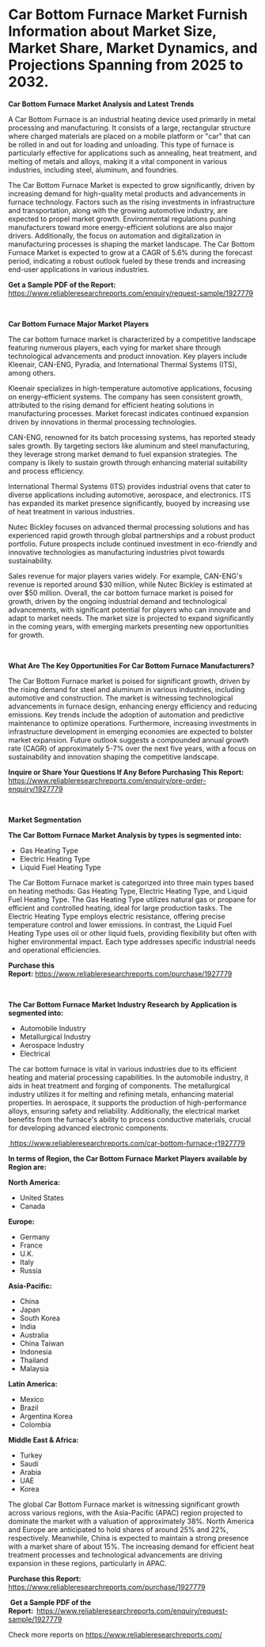 <p><h1>Car Bottom Furnace Market Furnish Information about Market Size, Market Share, Market Dynamics, and Projections Spanning from 2025 to 2032.</h1></p><p><strong>Car Bottom Furnace Market Analysis and Latest Trends</strong></p>
<p><p>A Car Bottom Furnace is an industrial heating device used primarily in metal processing and manufacturing. It consists of a large, rectangular structure where charged materials are placed on a mobile platform or "car" that can be rolled in and out for loading and unloading. This type of furnace is particularly effective for applications such as annealing, heat treatment, and melting of metals and alloys, making it a vital component in various industries, including steel, aluminum, and foundries.</p><p>The Car Bottom Furnace Market is expected to grow significantly, driven by increasing demand for high-quality metal products and advancements in furnace technology. Factors such as the rising investments in infrastructure and transportation, along with the growing automotive industry, are expected to propel market growth. Environmental regulations pushing manufacturers toward more energy-efficient solutions are also major drivers. Additionally, the focus on automation and digitalization in manufacturing processes is shaping the market landscape. The Car Bottom Furnace Market is expected to grow at a CAGR of 5.6% during the forecast period, indicating a robust outlook fueled by these trends and increasing end-user applications in various industries.</p></p>
<p><strong>Get a Sample PDF of the Report:&nbsp;</strong> <a href="https://www.reliableresearchreports.com/enquiry/request-sample/1927779?utm_campaign=3557&utm_medium=2&utm_source=Github&utm_content=ia&utm_term=28032025&utm_id=car-bottom-furnace">https://www.reliableresearchreports.com/enquiry/request-sample/1927779</a></p>
<p>&nbsp;</p>
<p><strong>Car Bottom Furnace Major Market Players</strong></p>
<p><p>The car bottom furnace market is characterized by a competitive landscape featuring numerous players, each vying for market share through technological advancements and product innovation. Key players include Kleenair, CAN-ENG, Pyradia, and International Thermal Systems (ITS), among others.</p><p>Kleenair specializes in high-temperature automotive applications, focusing on energy-efficient systems. The company has seen consistent growth, attributed to the rising demand for efficient heating solutions in manufacturing processes. Market forecast indicates continued expansion driven by innovations in thermal processing technologies.</p><p>CAN-ENG, renowned for its batch processing systems, has reported steady sales growth. By targeting sectors like aluminum and steel manufacturing, they leverage strong market demand to fuel expansion strategies. The company is likely to sustain growth through enhancing material suitability and process efficiency.</p><p>International Thermal Systems (ITS) provides industrial ovens that cater to diverse applications including automotive, aerospace, and electronics. ITS has expanded its market presence significantly, buoyed by increasing use of heat treatment in various industries.</p><p>Nutec Bickley focuses on advanced thermal processing solutions and has experienced rapid growth through global partnerships and a robust product portfolio. Future prospects include continued investment in eco-friendly and innovative technologies as manufacturing industries pivot towards sustainability.</p><p>Sales revenue for major players varies widely. For example, CAN-ENG's revenue is reported around $30 million, while Nutec Bickley is estimated at over $50 million. Overall, the car bottom furnace market is poised for growth, driven by the ongoing industrial demand and technological advancements, with significant potential for players who can innovate and adapt to market needs. The market size is projected to expand significantly in the coming years, with emerging markets presenting new opportunities for growth.</p></p>
<p>&nbsp;</p>
<p><strong>What Are The Key Opportunities For Car Bottom Furnace Manufacturers?</strong></p>
<p><p>The Car Bottom Furnace market is poised for significant growth, driven by the rising demand for steel and aluminum in various industries, including automotive and construction. The market is witnessing technological advancements in furnace design, enhancing energy efficiency and reducing emissions. Key trends include the adoption of automation and predictive maintenance to optimize operations. Furthermore, increasing investments in infrastructure development in emerging economies are expected to bolster market expansion. Future outlook suggests a compounded annual growth rate (CAGR) of approximately 5-7% over the next five years, with a focus on sustainability and innovation shaping the competitive landscape.</p></p>
<p><strong>Inquire or Share Your Questions If Any Before Purchasing This Report:</strong> <a href="https://www.reliableresearchreports.com/enquiry/pre-order-enquiry/1927779?utm_campaign=3557&utm_medium=2&utm_source=Github&utm_content=ia&utm_term=28032025&utm_id=car-bottom-furnace">https://www.reliableresearchreports.com/enquiry/pre-order-enquiry/1927779</a></p>
<p>&nbsp;</p>
<p><strong>Market Segmentation</strong></p>
<p><strong>The Car Bottom Furnace Market Analysis by types is segmented into:</strong></p>
<p><ul><li>Gas Heating Type</li><li>Electric Heating Type</li><li>Liquid Fuel Heating Type</li></ul></p>
<p><p>The Car Bottom Furnace market is categorized into three main types based on heating methods: Gas Heating Type, Electric Heating Type, and Liquid Fuel Heating Type. The Gas Heating Type utilizes natural gas or propane for efficient and controlled heating, ideal for large production tasks. The Electric Heating Type employs electric resistance, offering precise temperature control and lower emissions. In contrast, the Liquid Fuel Heating Type uses oil or other liquid fuels, providing flexibility but often with higher environmental impact. Each type addresses specific industrial needs and operational efficiencies.</p></p>
<p><strong>Purchase this Report:&nbsp;</strong><a href="https://www.reliableresearchreports.com/purchase/1927779?utm_campaign=3557&utm_medium=2&utm_source=Github&utm_content=ia&utm_term=28032025&utm_id=car-bottom-furnace">https://www.reliableresearchreports.com/purchase/1927779</a></p>
<p>&nbsp;</p>
<p><strong>The Car Bottom Furnace Market Industry Research by Application is segmented into:</strong></p>
<p><ul><li>Automobile Industry</li><li>Metallurgical Industry</li><li>Aerospace Industry</li><li>Electrical</li></ul></p>
<p><p>The car bottom furnace is vital in various industries due to its efficient heating and material processing capabilities. In the automobile industry, it aids in heat treatment and forging of components. The metallurgical industry utilizes it for melting and refining metals, enhancing material properties. In aerospace, it supports the production of high-performance alloys, ensuring safety and reliability. Additionally, the electrical market benefits from the furnace's ability to process conductive materials, crucial for developing advanced electronic components.</p></p>
<p><a href="https://www.reliableresearchreports.com/car-bottom-furnace-r1927779?utm_campaign=3557&utm_medium=2&utm_source=Github&utm_content=ia&utm_term=28032025&utm_id=car-bottom-furnace">&nbsp;https://www.reliableresearchreports.com/car-bottom-furnace-r1927779</a></p>
<p><strong>In terms of Region, the Car Bottom Furnace Market Players available by Region are:</strong></p>
<p>
    <p> <strong> North America: </strong>
        <ul>
            <li>United States</li>
            <li>Canada</li>
        </ul>
        </p> 
    <p> <strong> Europe: </strong>
        <ul>
            <li>Germany</li>
            <li>France</li>
            <li>U.K.</li>
            <li>Italy</li>
            <li>Russia</li>
        </ul>
        </p> 
    <p> <strong> Asia-Pacific: </strong>
        <ul>
            <li>China</li>
            <li>Japan</li>
            <li>South Korea</li>
            <li>India</li>
            <li>Australia</li>
            <li>China Taiwan</li>
            <li>Indonesia</li>
            <li>Thailand</li>
            <li>Malaysia</li>
        </ul>
        </p> 
    <p> <strong> Latin America: </strong>
        <ul>
            <li>Mexico</li>
            <li>Brazil</li>
            <li>Argentina Korea</li>
            <li>Colombia</li>
        </ul>
        </p> 
    <p> <strong> Middle East & Africa: </strong>
        <ul>
            <li>Turkey</li>
            <li>Saudi</li>
            <li>Arabia</li>
            <li>UAE</li>
            <li>Korea</li>
        </ul>
    </p>
    </p>
<p><p>The global Car Bottom Furnace market is witnessing significant growth across various regions, with the Asia-Pacific (APAC) region projected to dominate the market with a valuation of approximately 38%. North America and Europe are anticipated to hold shares of around 25% and 22%, respectively. Meanwhile, China is expected to maintain a strong presence with a market share of about 15%. The increasing demand for efficient heat treatment processes and technological advancements are driving expansion in these regions, particularly in APAC.</p></p>
<p><strong>Purchase this Report: </strong><a href="https://www.reliableresearchreports.com/purchase/1927779?utm_campaign=3557&utm_medium=2&utm_source=Github&utm_content=ia&utm_term=28032025&utm_id=car-bottom-furnace">https://www.reliableresearchreports.com/purchase/1927779</a></p>
<p>&nbsp;<strong>Get a Sample PDF of the Report:&nbsp;&nbsp;</strong><a href="https://www.reliableresearchreports.com/enquiry/request-sample/1927779?utm_campaign=3557&utm_medium=2&utm_source=Github&utm_content=ia&utm_term=28032025&utm_id=car-bottom-furnace">https://www.reliableresearchreports.com/enquiry/request-sample/1927779</a></p>
<p><strong></strong></p>
<p>Check more reports on <a href="https://www.reliableresearchreports.com/?utm_campaign=3557&utm_medium=2&utm_source=Github&utm_content=ia&utm_term=28032025&utm_id=car-bottom-furnace">https://www.reliableresearchreports.com/</a></p>